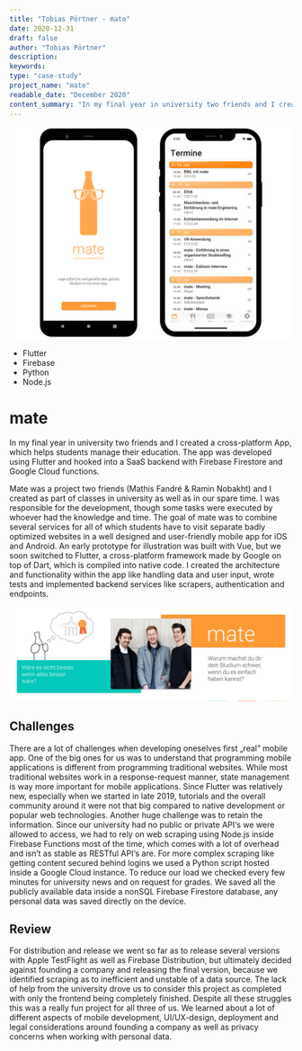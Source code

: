 ```yaml
---
title: "Tobias Pörtner - mate"
date: 2020-12-31
draft: false
author: "Tobias Pörtner"
description: 
keywords:
type: "case-study"
project_name: "mate"
readable_date: "December 2020"
content_summary: "In my final year in university two friends and I created a cross-platform App, which helps students manage their education. The app was developed using Flutter and hooked into a SaaS backend with Firebase Firestore and Google Cloud functions."
---
```


<img src="images/mate-app_preview_image.png" class="case-study__img--hero" alt="Preview of the mate app on different devices">

- Flutter
- Firebase
- Python
- Node.js

# mate

<p class="case-study__summary">In my final year in university two friends and I created a cross-platform App, which helps students manage their education. The app was developed using Flutter and hooked into a SaaS backend with Firebase Firestore and Google Cloud functions.</p>

Mate was a project two friends (Mathis Fandré & Ramin Nobakht) and I created as part of classes in university as well as in our spare time. I was responsible for the development, though some tasks were executed by whoever had the knowledge and time. The goal of mate was to combine several services for all of which students have to visit separate badly optimized websites in a well designed and user-friendly mobile app for iOS and Android.
An early prototype for illustration was built with Vue, but we soon switched to Flutter, a cross-platform framework made by Google on top of Dart, which is compiled into native code. I created the architecture and functionality within the app like handling data and user input, wrote tests and implemented backend services like scrapers, authentication and endpoints.

<img src="images/mate-app_social_media_banner.png" class="case-study__img--padding" alt="Banner from social media account introducing the mate app">

## Challenges

There are a lot of challenges when developing oneselves first „real“ mobile app. One of the big ones for us was to understand that programming mobile applications is different from programming traditional websites. While most traditional websites work in a response-request manner, state management is way more important for mobile applications. Since Flutter was relatively new, especially when we started in late 2019, tutorials and the overall community around it were not that big compared to native development or popular web technologies. Another huge challenge was to retain the information. Since our university had no public or private API‘s we were allowed to access, we had to rely on web scraping using Node.js inside Firebase Functions most of the time, which comes with a lot of overhead and isn’t as stable as RESTful API‘s are. For more complex scraping like getting content secured behind logins we used a Python script hosted inside a Google Cloud instance. To reduce our load we checked every few minutes for university news and on request for grades. We saved all the publicly available data inside a nonSQL Firebase Firestore database, any personal data was saved directly on the device.

## Review

For distribution and release we went so far as to release several versions with Apple TestFlight as well as Firebase Distribution, but ultimately decided against founding a company and releasing the final version, because we identified scraping as to inefficient and unstable of a data source. The lack of help from the university drove us to consider this project as completed with only the frontend being completely finished. Despite all these struggles this was a really fun project for all three of us. We learned about a lot of different aspects of mobile development, UI/UX-design, deployment and legal considerations around founding a company as well as privacy concerns when working with personal data.